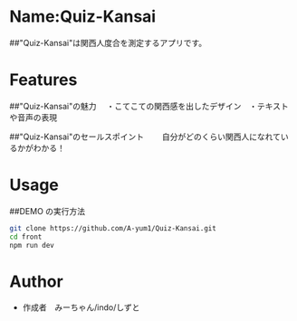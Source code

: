 # Name:Quiz-Kansai

##"Quiz-Kansai"は関西人度合を測定するアプリです。

# Features

##"Quiz-Kansai"の魅力　 ・こてこての関西感を出したデザイン　・テキストや音声の表現

##"Quiz-Kansai"のセールスポイント
　　自分がどのくらい関西人になれているかがわかる！

# Usage

##DEMO の実行方法

```bash
git clone https://github.com/A-yum1/Quiz-Kansai.git
cd front
npm run dev
```

# Author

- 作成者　みーちゃん/indo/しずと

```

```
